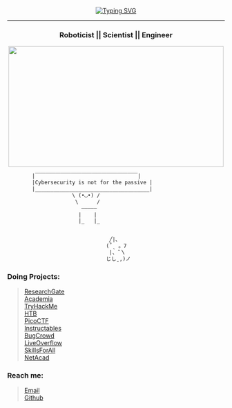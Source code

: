 <!--
**Theeespiiiaaan/Theeespiiiaaan** is a ✨ _special_ ✨ repository because its `README.md` (this file) appears on your GitHub profile.

Here are some ideas to get you started:

- 🔭 I’m currently working on ...
- 🌱 I’m currently learning ...
- 👯 I’m looking to collaborate on ...
- 🤔 I’m looking for help with ...
- 💬 Ask me about ...
- 📫 How to reach me: ...
- 😄 Pronouns: ...
- ⚡ Fun fact: ...
-->
<!--💬GREETINGSTITLE / 🌐WEBSITE: https://github.com/denvercoder1/readme-typing-svg -->
<p align="center">
<a href="https://git.io/typing-svg"><img src="https://readme-typing-svg.herokuapp.com?font=Fira+Code&pause=1000&center=true&random=false&width=435&lines=Defacing+is+for+GAYS;REAL+MEN+root+servers+" alt="Typing SVG" /></a>

<hr>
<h3 align="center"> Roboticist || Scientist || Engineer</h3>
<!--🖼️Grogu-->
<p align="center">
<img src="https://tenor.com/view/eating-cookies-grogu-the-child-the-mandalorian-eating-a-snack-gif-22926256.gif" height="280" width="498"> 




```diff
        |￣￣￣￣￣￣￣￣￣￣￣￣￣￣￣￣￣￣￣￣|
        |Cybersecurity is not for the passive |
        |_____________________________________|
                     \ (•◡•) / 
                      \      / 
                        —————
                       |    |
                       |_   |_


                                 ╱|、
                                (˚ˎ 。7  
                                 |、˜〵          
                                じしˍ,)ノ
```

### Doing Projects:
><a href = "https://www.researchgate.net/profile/Mara-Jonna-Montesa">ResearchGate</a><br>
><a href = "https://ue.academia.edu/MaraJonnaMontesa">Academia</a><br>
><a href = "https://tryhackme.com/dashboard">TryHackMe</a><br>
><a href = "https://app.hackthebox.com/machines">HTB</a><br>
><a href = "https://play.picoctf.org/playlists">PicoCTF</a><br>
><a href = "https://www.instructables.com/projects">Instructables</a><br>
><a href = "https://bugcrowd.com/programs">BugCrowd</a><br>
><a href = "https://liveoverflow.com/">LiveOverflow</a><br>
><a href = "https://skillsforall.com/">SkillsForAll</a><br>
><a href = "">NetAcad</a><br>

### Reach me:
><a href = "thespianwebhost@gmail.com">Email</a><br>
><a href = "https://github.com/Theeespiiiaaan">Github</a><br>




